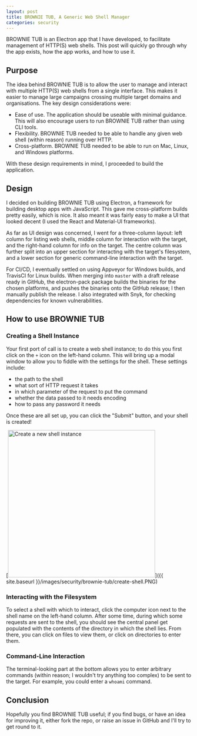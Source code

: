 ```yaml
---
layout: post
title: BROWNIE TUB, A Generic Web Shell Manager
categories: security
---
```


BROWNIE TUB is an Electron app that I have developed, to facilitate management of HTTP(S) web shells. This post will quickly go through why the app exists, how the app works, and how to use it.

## Purpose

The idea behind BROWNIE TUB is to allow the user to manage and interact with multiple HTTP(S) web shells from a single interface. This makes it easier to manage large campaigns crossing multiple target domains and organisations. The key design considerations were:

- Ease of use. The application should be useable with minimal guidance. This will also encourage users to run BROWNIE TUB rather than using CLI tools.
- Flexibility. BROWNIE TUB needed to be able to handle any given web shell (within reason) running over HTTP.
- Cross-platform. BROWNIE TUB needed to be able to run on Mac, Linux, and Windows platforms.

With these design requirements in mind, I proceeded to build the application.

## Design

I decided on building BROWNIE TUB using Electron, a framework for building desktop apps with JavaScript. This gave me cross-platform builds pretty easily, which is nice. It also meant it was fairly easy to make a UI that looked decent (I used the React and Material-UI frameworks).

As far as UI design was concerned, I went for a three-column layout: left column for listing web shells, middle column for interaction with the target, and the right-hand column for info on the target. The centre column was further split into an upper section for interacting with the target's filesystem, and a lower section for generic command-line interaction with the target.

For CI/CD, I eventually settled on using Appveyor for Windows builds, and TravisCI for Linux builds. When merging into `master` with a draft release ready in GitHub, the electron-pack package builds the binaries for the chosen platforms, and pushes the binaries onto the GitHub release; I then manually publish the release. I also integrated with Snyk, for checking dependencies for known vulnerabilities.

## How to use BROWNIE TUB

### Creating a Shell Instance

Your first port of call is to create a web shell instance; to do this you first click on the `+` icon on the left-hand column. This will bring up a modal window to allow you to fiddle with the settings for the shell. These settings include:

- the path to the shell
- what sort of HTTP request it takes
- in which parameter of the request to put the command
- whether the data passed to it needs encoding
- how to pass any password it needs

Once these are all set up, you can click the "Submit" button, and your shell is created!

[<img src="{{ site.baseurl }}/images/security/brownie-tub/create-shell.PNG" alt="Create a new shell instance" style="width: 400px;"/>]({{ site.baseurl }}/images/security/brownie-tub/create-shell.PNG)

### Interacting with the Filesystem

To select a shell with which to interact, click the computer icon next to the shell name on the left-hand column. After some time, during which some requests are sent to the shell, you should see the central panel get populated with the contents of the directory in which the shell lies. From there, you can click on files to view them, or click on directories to enter them.

### Command-Line Interaction

The terminal-looking part at the bottom allows you to enter arbitrary commands (within reason; I wouldn't try anything too complex) to be sent to the target. For example, you could enter a `whoami` command.

## Conclusion

Hopefully you find BROWNIE TUB useful; if you find bugs, or have an idea for improving it, either fork the repo, or raise an issue in GitHub and I'll try to get round to it.
